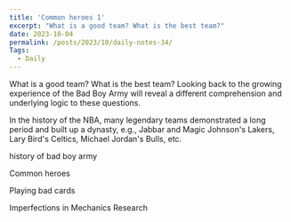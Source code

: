 ```yaml
---
title: 'Common heroes 1'
excerpt: "What is a good team? What is the best team?"
date: 2023-10-04
permalink: /posts/2023/10/daily-notes-34/
Tags:
  - Daily
---
```


What is a good team? What is the best team? Looking back to the growing experience of the Bad Boy Army will reveal a different comprehension and underlying logic to these questions. 

In the history of the NBA, many legendary teams demonstrated a long period and built up a dynasty, e.g., Jabbar and Magic Johnson's Lakers, Lary Bird's Celtics, Michael Jordan's Bulls, etc.



history of bad boy army

Common heroes

Playing bad cards

Imperfections in Mechanics Research


